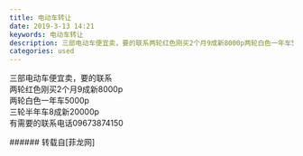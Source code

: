 ```yaml
---
title: 电动车转让
date: 2019-3-13 14:21
keywords: 电动车转让
description: 三部电动车便宜卖，要的联系两轮红色刚买2个月9成新8000p两轮白色一年车5000p三轮半年车8成新20000p有需要的联系电话09673874150
categories: used
---
```

<td class="t_f" id="postmessage_3216135">

三部电动车便宜卖，要的联系<br/>
两轮红色刚买2个月9成新8000p<br/>
两轮白色一年车5000p<br/>
三轮半年车8成新20000p<br/>
有需要的联系电话09673874150<br/>
<img alt="" border="0" class="zoom" data-cf-modified-d8dad9f2ecc5f9ee4b95d579-="" file="http://www.flw.ph/data/appbyme/upload/image/201903/13/J07oWN7GHKyT.jpg" id="aimg_yq96A" lazyloadthumb="1" onclick="" onmouseover="" src="http://www.flw.ph/data/appbyme/upload/image/201903/13/J07oWN7GHKyT.jpg"/><br/>
<img alt="" border="0" class="zoom" data-cf-modified-d8dad9f2ecc5f9ee4b95d579-="" file="http://www.flw.ph/data/appbyme/upload/image/201903/13/X6Yu0NYEmIWy.jpg" id="aimg_vvGyA" lazyloadthumb="1" onclick="" onmouseover="" src="http://www.flw.ph/data/appbyme/upload/image/201903/13/X6Yu0NYEmIWy.jpg"/><br/>
<img alt="" border="0" class="zoom" data-cf-modified-d8dad9f2ecc5f9ee4b95d579-="" file="http://www.flw.ph/data/appbyme/upload/image/201903/13/fPv1YtLwotXJ.jpg" id="aimg_wZ94j" lazyloadthumb="1" onclick="" onmouseover="" src="http://www.flw.ph/data/appbyme/upload/image/201903/13/fPv1YtLwotXJ.jpg"/><br/>
</td>
###### 转载自[菲龙网]